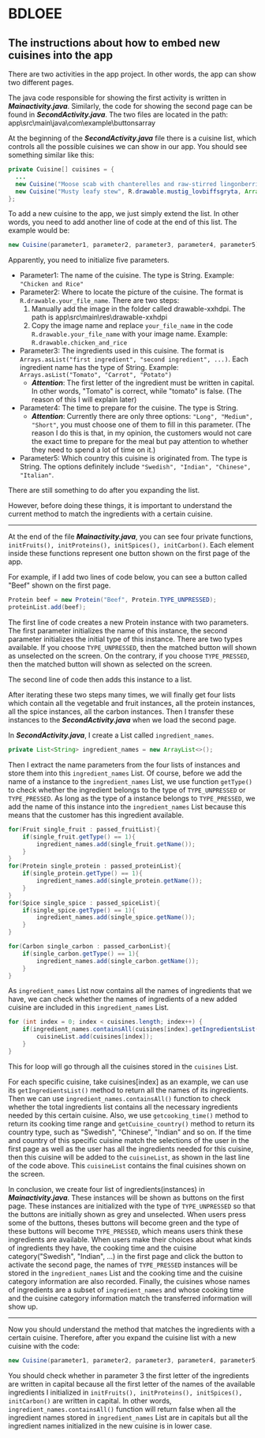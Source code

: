 # BDLOEE

## The instructions about how to embed new cuisines into the app

There are two activities in the app project. In other words, the app can show two different pages.

The java code responsible for showing the first activity is written in ***Mainactivity.java***. Similarly, the code for showing the second page can be found in ***SecondActivity.java***. The two files are located in the path: app\\src\\main\\java\\com\\example\\buttonsarray

At the beginning of the ***SecondActivity.java*** file there is a cuisine list, which controls all the possible cuisines we can show in our app. You should see something similar like this:

```java
private Cuisine[] cuisines = {
  ...
  new Cuisine("Moose scab with chanterelles and raw-stirred lingonberries", R.drawable.moose_scab_with_chanterelles_and_raw_stirred_lingonberries, Arrays.asList("Mushroom", "Butter", "Black Pepper", "Onion", "Cream", "Soy Sauce", "Berry", "Sugar", "Potato"), "Short", "Swedish"),
  new Cuisine("Musty leafy stew", R.drawable.mustig_lovbiffsgryta, Arrays.asList("Beef", "Butter", "Tomato", "Soy Sauce", "Cream"), "Long", "Swedish")
};
```
To add a new cuisine to the app, we just simply extend the list. In other words,
you need to add another line of code at the end of this list. The example would be:

```java
new Cuisine(parameter1, parameter2, parameter3, parameter4, parameter5)
```

Apparently, you need to initialize five parameters.

* Parameter1: The name of the cuisine. The type is String. Example: `"Chicken and Rice"`
* Parameter2: Where to locate the picture of the cuisine. The format is `R.drawable.your_file_name`. There are two steps:
  1. Manually add the image in the folder called drawable-xxhdpi. The path is app\src\main\res\drawable-xxhdpi
  2. Copy the image name and replace `your_file_name` in the code `R.drawable.your_file_name` with your image name. Example: `R.drawable.chicken_and_rice`
* Parameter3: The ingredients used in this cuisine. The format is `Arrays.asList("first ingredient", "second ingredient", ...)`. Each ingredient name has the type of String. Example: `Arrays.asList("Tomato", "Carrot", "Potato")`
  * ***Attention***: The first letter of the ingredient must be written in capital. In other words, "Tomato" is correct, while "tomato" is false. (The reason of this I will explain later)
* Parameter4: The time to prepare for the cuisine. The type is String.
  * ***Attention***: Currently there are only three options: `"Long", "Medium", "Short"`, you must choose one of them to fill in this parameter. (The reason I do this is that, in my opinion, the customers would not care the exact time to prepare for the meal but pay attention to whether they need to spend a lot of time on it.)
* Parameter5: Which country this cuisine is originated from. The type is String. The options definitely include `"Swedish", "Indian", "Chinese", "Italian"`.

There are still something to do after you expanding the list.

However, before doing these things, it is important to understand the current method to match the ingredients with a certain cuisine.

------------------------------------------------------------------------------------------------------------------------------------------------------

At the end of the file ***Mainactivity.java***, you can see four private functions, `initFruits(), initProteins(), initSpices(), initCarbon()`. Each element inside these functions represent one button shown on the first page of the app.

For example, if I add two lines of code below, you can see a button called "Beef" shown on the first page.

```java
Protein beef = new Protein("Beef", Protein.TYPE_UNPRESSED);
proteinList.add(beef);
```

The first line of code creates a new Protein instance with two parameters. The first parameter initializes the name of this instance, the second parameter initializes the initial type of this instance. There are two types available. If you choose `TYPE_UNPRESSED`, then the matched button will shown as unselected on the screen. On the contrary, if you choose `TYPE_PRESSED`, then the matched button will shown as selected on the screen.

The second line of code then adds this instance to a list.

After iterating these two steps many times, we will finally get four lists which contain all the vegetable and fruit instances, all the protein instances, all the spice instances, all the carbon instances. Then I transfer these instances to the ***SecondActivity.java*** when we load the second page.

In ***SecondActivity.java***, I create a List called `ingredient_names`.

```java
private List<String> ingredient_names = new ArrayList<>();
```

Then I extract the name parameters from the four lists of instances and store them into this `ingredient_names` List. Of course, before we add the name of a instance to the `ingredient_names` List, we use function `getType()` to check whether the ingredient belongs to the type of `TYPE_UNPRESSED` or `TYPE_PRESSED`. As long as the type of a instance belongs to `TYPE_PRESSED`, we add the name of this instance into the `ingredient_names` List because this means that the customer has this ingredient available.

```java
for(Fruit single_fruit : passed_fruitList){
    if(single_fruit.getType() == 1){
        ingredient_names.add(single_fruit.getName());
    }
}
for(Protein single_protein : passed_proteinList){
    if(single_protein.getType() == 1){
        ingredient_names.add(single_protein.getName());
    }
}
for(Spice single_spice : passed_spiceList){
    if(single_spice.getType() == 1){
        ingredient_names.add(single_spice.getName());
    }
}

for(Carbon single_carbon : passed_carbonList){
    if(single_carbon.getType() == 1){
        ingredient_names.add(single_carbon.getName());
    }
}
```

As `ingredient_names` List now contains all the names of ingredients that we have, we can check whether the names of ingredients of a new added cuisine are included in this `ingredient_names` List.

```java
for (int index = 0; index < cuisines.length; index++) {
    if(ingredient_names.containsAll(cuisines[index].getIngredientsList()) && time.equals(cuisines[index].getcooking_time()) && cuisine.equals(cuisines[index].getCuisine_country())){
        cuisineList.add(cuisines[index]);
    }
}
```

This for loop will go through all the cuisines stored in the `cuisines` List.

For each specific cuisine, take cuisines[index] as an example, we can use its `getIngredientsList()` method to return all the names of its ingredients. Then we can use `ingredient_names.containsAll()` function to check whether the total ingredients list contains all the necessary ingredients needed by this certain cuisine. Also, we use `getcooking_time()` method to return its cooking time range and `getCuisine_country()` method to return its country type, such as "Swedish", "Chinese", "Indian" and so on. If the time and country of this specific cuisine match the selections of the user in the first page as well as the user has all the ingredients needed for this cuisine, then this cuisine will be added to the `cuisineList`, as shown in the last line of the code above. This `cuisineList` contains the final cuisines shown on the screen.

In conclusion, we create four list of ingredients(instances) in ***Mainactivity.java***. These instances will be shown as buttons on the first page. These instances are initialized with the type of `TYPE_UNPRESSED` so that the buttons are initially shown as grey and unselected. When users press some of the buttons, theses buttons will become green and the type of these buttons will become `TYPE_PRESSED`, which means users think these ingredients are available. When users make their choices about what kinds of ingredients they have, the cooking time and the cuisine category("Swedish", "Indian", ...) in the first page and click the button to activate the second page, the names of `TYPE_PRESSED` instances will be stored in the `ingredient_names` List and the cooking time and the cuisine category information are also recorded. Finally, the cuisines whose names of ingredients are a subset of `ingredient_names` and whose cooking time and the cuisine category information match the transferred information will show up.

------------------------------------------------------------------------------------------------------------------------------------------------------

Now you should understand the method that matches the ingredients with a certain cuisine. Therefore, after you expand the cuisine list with a new cuisine with the code:

```java
new Cuisine(parameter1, parameter2, parameter3, parameter4, parameter5)
```

You should check whether in parameter 3 the first letter of the ingredients are written in capital because all the first letter of the names of the available ingredients I initialized in `initFruits(), initProteins(), initSpices(), initCarbon()` are written in capital. In other words, `ingredient_names.containsAll()` function will return false when all the ingredient names stored in `ingredient_names` List are in capitals but all the ingredient names initialized in the new cuisine is in lower case.
